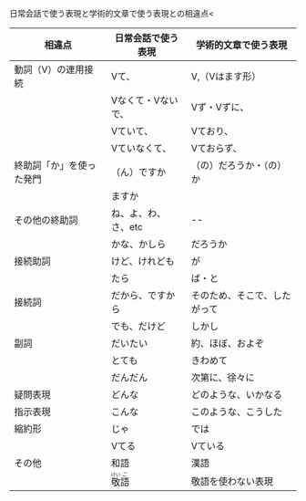 日常会話で使う表現と学術的文章で使う表現との相違点<

|相違点|日常会話で使う表現|学術的文章で使う表現|
| --- | --- | --- |
|動詞（V）の連用接続|Vて、|V,（Vはます形）|
|　|Vなくて・Vないで、|Vず・Vずに、|
|  |Vていて、| Vており、|
|  |Vていなくて、|Vておらず、|
|終助詞「か」を使った発門|（ん）ですか|（の）だろうか・（の）か|
| | ますか  ||
|その他の終助詞|ね、よ、わ、さ、etc|--|
| |かな、かしら|だろうか|
|接続助詞|けど、けれども|が|
||たら|ば・と|
|接続詞|だから、ですから|そのため、そこで、したがって|
||でも、だけど|しかし|
|副詞|だいたい|約、ほぼ、およぞ|
||とても|きわめて|
||だんだん|次第に、徐々に|
|疑問表現|どんな|どのような、いかなる|
|指示表現|こんな|このような、こうした|
|縮約形|じゃ|では|
|| Vてる|Vている|
|その他|和語|漢語|
||<ruby>敬<rt>けい</rt>語<rt>ご</rt></ruby>| 敬語を使わない表現|